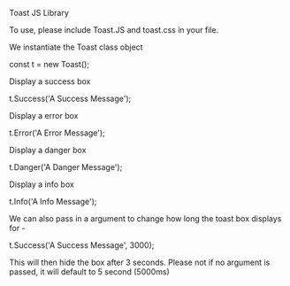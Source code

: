 Toast JS Library

To use, please include Toast.JS and toast.css in your file.


We instantiate the Toast class object

const t = new Toast();



Display a success box

t.Success('A Success Message');



Display a error box

t.Error('A Error Message');



Display a danger box

t.Danger('A Danger Message');



Display a info box

t.Info('A Info Message');



We can also pass in a argument to change how long the toast box displays for - 

t.Success('A Success Message', 3000);

This will then hide the box after 3 seconds. Please not if no argument is passed, it will default to 5 second (5000ms)